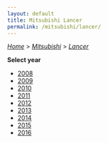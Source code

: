 ```yaml
---
layout: default
title: Mitsubishi Lancer
permalink: /mitsubishi/lancer/
---
```

[*Home*](/) > [*Mitsubishi*](/mitsubishi/) > [*Lancer*](/mitsubishi/lancer/)

**Select year**

- [2008](/mitsubishi/lancer/2008/)
- [2009](/mitsubishi/lancer/2009/)
- [2010](/mitsubishi/lancer/2010/)
- [2011](/mitsubishi/lancer/2011/)
- [2012](/mitsubishi/lancer/2012/)
- [2013](/mitsubishi/lancer/2013/)
- [2014](/mitsubishi/lancer/2014/)
- [2015](/mitsubishi/lancer/2015/)
- [2016](/mitsubishi/lancer/2016/)